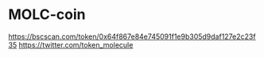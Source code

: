 # MOLC-coin
https://bscscan.com/token/0x64f867e84e745091f1e9b305d9daf127e2c23f35
https://twitter.com/token_molecule


